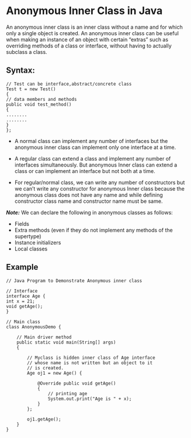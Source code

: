# Anonymous Inner Class in Java

An anonymous inner class is an inner class without a name and 
for which only a single object is created. An anonymous inner 
class can be useful when making an instance of an object with 
certain “extras” such as overriding methods of a class or 
interface, without having to actually subclass a class.

## Syntax:
```
// Test can be interface,abstract/concrete class
Test t = new Test()
{
// data members and methods
public void test_method()
{
........
........
}   
};
```

* A normal class can implement any number of interfaces but 
the anonymous inner class can implement only one interface at a 
time.


* A regular class can extend a class and implement any 
number of interfaces simultaneously. But anonymous Inner 
class can extend a class or can implement an interface but 
not both at a time.


* For regular/normal class, we can write any number of 
constructors but we can’t write any constructor for anonymous 
Inner class because the anonymous class does not have any 
name and while defining constructor class name and constructor 
name must be same.

***Note:*** We can declare the following in anonymous classes 
as follows:

* Fields
* Extra methods (even if they do not implement any methods 
of the supertype)
* Instance initializers
* Local classes

## Example
```
// Java Program to Demonstrate Anonymous inner class

// Interface
interface Age {
int x = 21;
void getAge();
}

// Main class
class AnonymousDemo {

	// Main driver method
	public static void main(String[] args)
	{

		// Myclass is hidden inner class of Age interface
		// whose name is not written but an object to it
		// is created.
		Age oj1 = new Age() {
		
			@Override public void getAge()
			{
				// printing age
				System.out.print("Age is " + x);
			}
		};
	
		oj1.getAge();
	}
}
```

